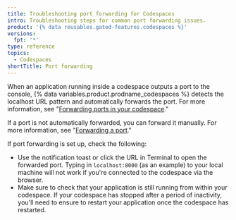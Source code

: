 ```yaml
---
title: Troubleshooting port forwarding for Codespaces
intro: Troubleshooting steps for common port forwarding issues.
product: '{% data reusables.gated-features.codespaces %}'
versions:
  fpt: '*'
type: reference
topics:
  - Codespaces
shortTitle: Port forwarding
---
```


When an application running inside a codespace outputs a port to the console, {% data variables.product.prodname_codespaces %}  detects the localhost URL pattern and automatically forwards the port. For more information, see "[Forwarding ports in your codespace](/codespaces/developing-in-codespaces/forwarding-ports-in-your-codespace)."

If a port is not automatically forwarded, you can forward it manually. For more information, see "[Forwarding a port](/codespaces/developing-in-codespaces/forwarding-ports-in-your-codespace#forwarding-a-port)."

If port forwarding is set up, check the following:

- Use the notification toast or click the URL in Terminal to open the forwarded port. Typing in `localhost:8000` (as an example) to your local machine will not work if you're connected to the codespace via the browser.
- Make sure to check that your application is still running from within your codespace. If your codespace has stopped after a period of inactivity, you'll need to ensure to restart your application once the codespace has restarted.

